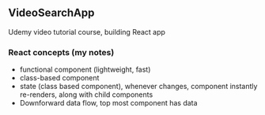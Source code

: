 ## VideoSearchApp

Udemy video tutorial course, building React app

### React concepts (my notes)

  * functional component (lightweight, fast)
  * class-based component
  * state (class based component), whenever changes, component instantly re-renders, along with child components
  * Downforward data flow, top most component has data
